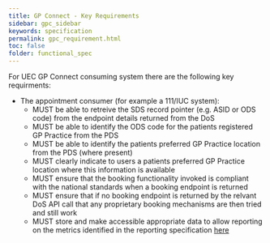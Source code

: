 ```yaml
---
title: GP Connect - Key Requirements
sidebar: gpc_sidebar
keywords: specification
permalink: gpc_requirement.html
toc: false
folder: functional_spec
---
```


For UEC GP Connect consuming system there are the following key requirments:

* The appointment consumer (for example a 111/IUC system):
  * MUST be able to retreive the SDS record pointer (e.g. ASID or ODS code) from the endpoint details returned from the DoS
  * MUST be able to identify the ODS code for the patients registered GP Practice from the PDS
  * MUST be able to identify the patients preferred GP Practice location from the PDS (where present)
  * MUST clearly indicate to users a patients preferred GP Practice location where this information is available
  * MUST ensure that the booking functionality invoked is compliant with the national standards when a booking endpoint is returned
  * MUST ensure that if no booking endpoint is returned by the relvant DoS API call that any proprietary booking mechanisms are then tried and still work
  * MUST store and make accessible appropriate data to allow reporting on the metrics identified in the reporting specification <a href="fs_reporting.html" target="_blank">here</a>
